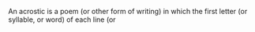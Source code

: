 An acrostic is a poem (or other form of writing) in which the first letter (or syllable, or word) of each line (or
